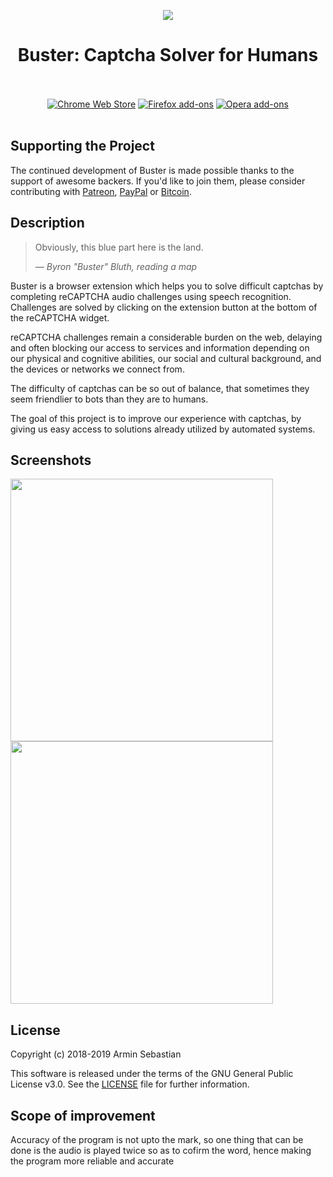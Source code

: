 <p align="center"><img src="https://i.imgur.com/4DvR5ip.png"></p>
<h1 align="center">Buster: Captcha Solver for Humans</h1>

<p align="center">
  </br></br>
  <a href="https://chrome.google.com/webstore/detail/buster-captcha-solver-for/mpbjkejclgfgadiemmefgebjfooflfhl">
    <img src="https://i.imgur.com/B0i5sn3.png" alt="Chrome Web Store"></a>
  <a href="https://addons.mozilla.org/en-US/firefox/addon/buster-captcha-solver/">
    <img src="https://i.imgur.com/dvof8rG.png" alt="Firefox add-ons"></a>
  <a href="https://addons.opera.com/en/extensions/details/buster-captcha-solver-for-humans/">
    <img src="https://i.imgur.com/wK10qEV.png" alt="Opera add-ons"></a>
  </br></br>
</p>

## Supporting the Project

The continued development of Buster is made possible
thanks to the support of awesome backers. If you'd like to join them,
please consider contributing with
[Patreon](https://armin.dev/go/patreon?pr=buster&src=repo),
[PayPal](https://armin.dev/go/paypal?pr=buster&src=repo) or
[Bitcoin](https://armin.dev/go/bitcoin?pr=buster&src=repo).

## Description

> Obviously, this blue part here is the land.
>
> — <cite>Byron "Buster" Bluth, reading a map</cite>

Buster is a browser extension which helps you to solve difficult captchas
by completing reCAPTCHA audio challenges using speech recognition.
Challenges are solved by clicking on the extension button at the bottom
of the reCAPTCHA widget.

reCAPTCHA challenges remain a considerable burden on the web,
delaying and often blocking our access to services and information
depending on our physical and cognitive abilities, our social
and cultural background, and the devices or networks we connect from.

The difficulty of captchas can be so out of balance,
that sometimes they seem friendlier to bots than they are to humans.

The goal of this project is to improve our experience with captchas,
by giving us easy access to solutions already utilized by automated systems.

## Screenshots

<p>
  <img width="420" src="https://i.imgur.com/hTqeN4z.png">
  <img width="420" src="https://i.imgur.com/o0qqDd5.png">
</p>

## License

Copyright (c) 2018-2019 Armin Sebastian

This software is released under the terms of the GNU General Public License v3.0.
See the [LICENSE](LICENSE) file for further information.

## Scope of improvement

Accuracy of the program is not upto the mark, so one thing that can be done is the audio is played twice so as to cofirm the word, hence making the program more reliable and accurate 
